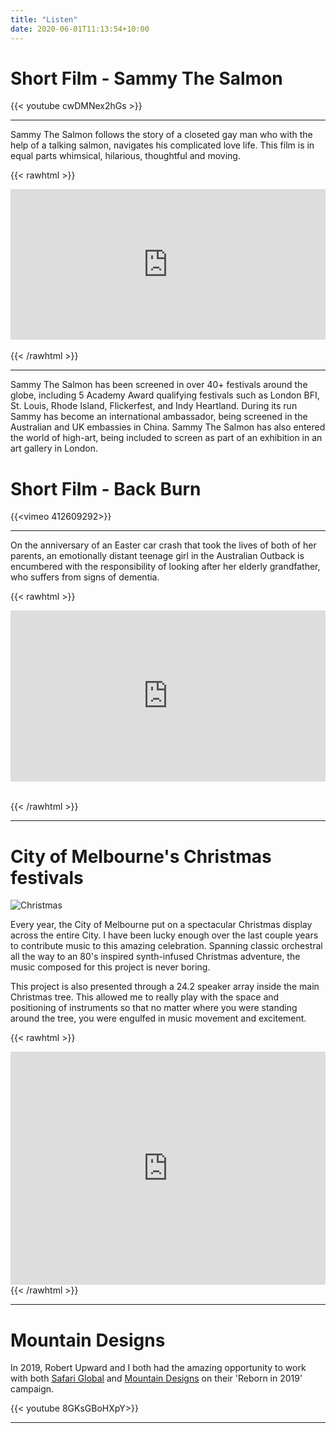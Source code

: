 ```yaml
---
title: "Listen"
date: 2020-06-01T11:13:54+10:00
---
```

# Short Film - Sammy The Salmon

{{< youtube cwDMNex2hGs >}}

---

Sammy The Salmon follows the story of a closeted gay man who with the help of a talking salmon, navigates his complicated love life.
This film is in equal parts whimsical, hilarious, thoughtful and moving.

{{< rawhtml >}}
  <iframe style="border: 0; width: 100%; height: 241px;" src="https://bandcamp.com/EmbeddedPlayer/album=4030959594/size=large/bgcol=333333/linkcol=0f91ff/artwork=small/transparent=true/" seamless><a href="http://marlongrunden.bandcamp.com/album/sammy-the-salmon-soundtrack">Sammy the Salmon - Soundtrack by Marlon Grunden</a></iframe>
<br>
<br>
{{< /rawhtml >}}

-------------------
Sammy The Salmon has been screened in over 40+ festivals around the globe, including 5 Academy Award qualifying festivals such as London BFI, St. Louis, Rhode Island, Flickerfest, and Indy Heartland. During its run Sammy has become an international ambassador, being screened in the Australian and UK embassies in China. Sammy The Salmon has also entered the world of high-art, being included to screen as part of an exhibition in an art gallery in London.




# Short Film - Back Burn

{{<vimeo 412609292>}}

---

On the anniversary of an Easter car crash that took the lives of both of her parents, an emotionally distant teenage girl in the Australian Outback is encumbered with the responsibility of looking after her elderly grandfather, who suffers from signs of dementia.

{{< rawhtml >}}

  <iframe style="border: 0; width: 100%; height: 274px;" src="https://bandcamp.com/EmbeddedPlayer/album=1785669008/size=large/bgcol=333333/linkcol=e32c14/artwork=small/transparent=true/" seamless><a href="http://marlongrunden.bandcamp.com/album/backburn-soundtrack">Backburn - Soundtrack by Marlon Grunden</a></iframe>
  <br>
  <br>

{{< /rawhtml >}}

---

# City of Melbourne's Christmas festivals

![Christmas](/fed-square-xmas2.jpg)

Every year, the City of Melbourne put on a spectacular Christmas display across the entire City. I have been lucky enough over the last couple years to contribute music to this amazing celebration. Spanning classic orchestral all the way to an 80's inspired synth-infused Christmas adventure, the music composed for this project is never boring.

This project is also presented through a 24.2 speaker array inside the main Christmas tree. This allowed me to really play with the space and positioning of instruments so that no matter where you were standing around the tree, you were engulfed in music movement and excitement.


{{< rawhtml >}}
<iframe style="border: 0; width: 100%; height: 373px;" src="https://bandcamp.com/EmbeddedPlayer/album=3309873926/size=large/bgcol=333333/linkcol=fe7eaf/artwork=small/transparent=true/" seamless><a href="http://marlongrunden.bandcamp.com/album/christmas-in-melbourne">Christmas In Melbourne by Marlon Grunden</a></iframe>
{{< /rawhtml >}}

---

# Mountain Designs

In 2019, Robert Upward and I both had the amazing opportunity to work with both [Safari Global](https://www.instagram.com/safari.global/) and [Mountain Designs](https://www.instagram.com/mountaindesigns/) on their 'Reborn in 2019' campaign.

{{< youtube 8GKsGBoHXpY>}}


---
